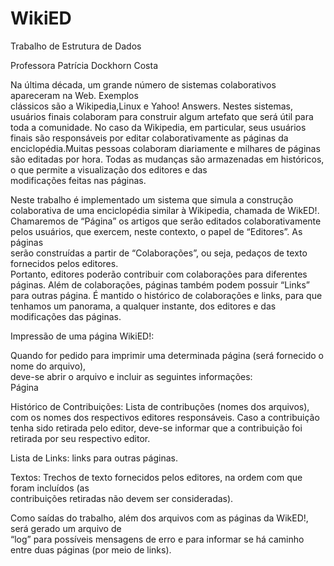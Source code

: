 # WikiED
Trabalho de Estrutura de Dados 

Professora Patrícia	Dockhorn Costa

Na última	década,	um grande	número de	sistemas colaborativos apareceram	na Web. Exemplos	
clássicos	são	a	Wikipedia,Linux	e	Yahoo! Answers. Nestes sistemas, usuários finais colaboram
para construir algum artefato que será útil para toda	a comunidade.	No caso	da Wikipedia,	em 
particular,	seus usuários	finais são responsáveis por	editar colaborativamente as	páginas da 
enciclopédia.Muitas pessoas colaboram diariamente e milhares	de páginas são editadas	por	hora. 
Todas	as mudanças	são	armazenadas em históricos, o que permite a visualização	dos	editores e das	
modificações feitas nas páginas.

Neste	trabalho é implementado	um sistema que simula a construção colaborativa	de uma enciclopédia	
similar	à	Wikipedia, chamada de WikED!. Chamaremos de	“Página” os	artigos	que	serão	editados 
colaborativamente	pelos usuários, que	exercem, neste contexto, o papel de	“Editores”.	As páginas	 
serão	construídas	a	partir de	“Colaborações”,	ou seja, pedaços de texto	fornecidos pelos editores.	 
Portanto,	editores poderão contribuir com	colaborações para	diferentes páginas. Além de	colaborações,
páginas também podem possuir “Links” para outras página. É	mantido o histórico	de colaborações e	links,
para que tenhamos um panorama, a	qualquer instante, dos editores	e das	modificações das páginas.

Impressão de uma página WikiED!:

Quando for pedido	para imprimir	uma	determinada	página (será fornecido o nome do arquivo),	
deve-se	abrir	o	arquivo	e	incluir	as	seguintes	informações:	
Página	<nome da pagina>

Histórico	de	Contribuições: Lista de contribuções (nomes dos	arquivos), com os nomes dos	
respectivos editores responsáveis. Caso a contribuição tenha sido	retirada pelo	editor, deve-se	
informar que a contribuição foi retirada por seu respectivo editor.

Lista de Links: links para outras páginas.

Textos: Trechos	de texto fornecidos	pelos	editores, na ordem com que foram incluídos (as	
contribuições	retiradas	não	devem	ser	consideradas).

Como saídas do trabalho, além dos arquivos com as páginas da WikED!, será gerado um arquivo de	
“log” para possíveis mensagens de erro e para informar se há caminho entre duas	páginas	(por meio	de links).	

